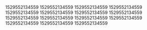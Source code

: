 1529552134559
1529552134559
1529552134559
1529552134559
1529552134559
1529552134559
1529552134559
1529552134559
1529552134559
1529552134559
1529552134559
1529552134559
1529552134559
1529552134559
1529552134559